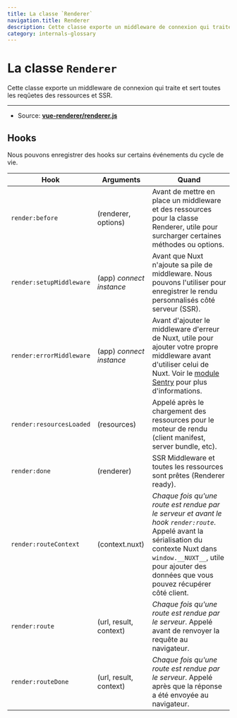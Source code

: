 ```yaml
---
title: La classe `Renderer`
navigation.title: Renderer
description: Cette classe exporte un middleware de connexion qui traite et sert toutes les reqûetes des ressources et SSR.
category: internals-glossary
---
```


# La classe `Renderer`

Cette classe exporte un middleware de connexion qui traite et sert toutes les reqûetes des ressources et SSR.

---

- Source: **[vue-renderer/renderer.js](https://github.com/nuxt/nuxt.js/blob/dev/packages/vue-renderer/src/renderer.js)**

## Hooks

Nous pouvons enregistrer des hooks sur certains événements du cycle de vie.

| Hook                     | Arguments                | Quand                                                                                                                                                                                                                                                        |
| ------------------------ | ------------------------ | ------------------------------------------------------------------------------------------------------------------------------------------------------------------------------------------------------------------------------------------------------------ |
| `render:before`          | (renderer, options)      | Avant de mettre en place un middleware et des ressources pour la classe Renderer, utile pour surcharger certaines méthodes ou options.                                                                                                                       |
| `render:setupMiddleware` | (app) _connect instance_ | Avant que Nuxt n'ajoute sa pile de middleware. Nous pouvons l'utiliser pour enregistrer le rendu personnalisés côté serveur (SSR).                                                                                                                           |
| `render:errorMiddleware` | (app) _connect instance_ | Avant d'ajouter le middleware d'erreur de Nuxt, utile pour ajouter votre propre middleware avant d'utiliser celui de Nuxt. Voir le [module Sentry](https://github.com/nuxt-community/sentry-module/blob/v4.0.3/lib/module.js#L151) pour plus d'informations. |
| `render:resourcesLoaded` | (resources)              | Appelé après le chargement des ressources pour le moteur de rendu (client manifest, server bundle, etc).                                                                                                                                                     |
| `render:done`            | (renderer)               | SSR Middleware et toutes les ressources sont prêtes (Renderer ready).                                                                                                                                                                                        |
| `render:routeContext`    | (context.nuxt)           | _Chaque fois qu'une route est rendue par le serveur et avant le hook `render:route`_. Appelé avant la sérialisation du contexte Nuxt dans `window.__NUXT__`, utile pour ajouter des données que vous pouvez récupérer côté client.                           |
| `render:route`           | (url, result, context)   | _Chaque fois qu'une route est rendue par le serveur_. Appelé avant de renvoyer la requête au navigateur.                                                                                                                                                     |
| `render:routeDone`       | (url, result, context)   | _Chaque fois qu'une route est rendue par le serveur_. Appelé après que la réponse a été envoyée au navigateur.                                                                                                                                               |
